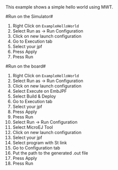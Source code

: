 This example shows a simple hello world using MWT.

#Run on the Simulator#
1. Right Click on `ExampleHelloWorld`
2. Select Run as -> Run Configuration 
3. Click on new launch configuration
4. Go to Execution tab
5. Select your jpf 
6. Press Apply
15. Press Run

#Run on the board#
1. Right Click on `ExampleHelloWorld`
2. Select Run as -> Run Configuration 
3. Click on new launch configuration
4. Select Execute on EmbJPF
5. Select Build & Deploy
6. Go to Execution tab
7. Select your jpf 
15. Press Apply
16. Press Run
17. Select Run -> Run Configuration
18. Select MicroEJ Tool
19. Click on new launch configuration
20. Select your jpf 
21. Select program with St link
22. Go to Configuration tab
23. Put the path to the generated .out file
24. Press Apply
25. Press Run


